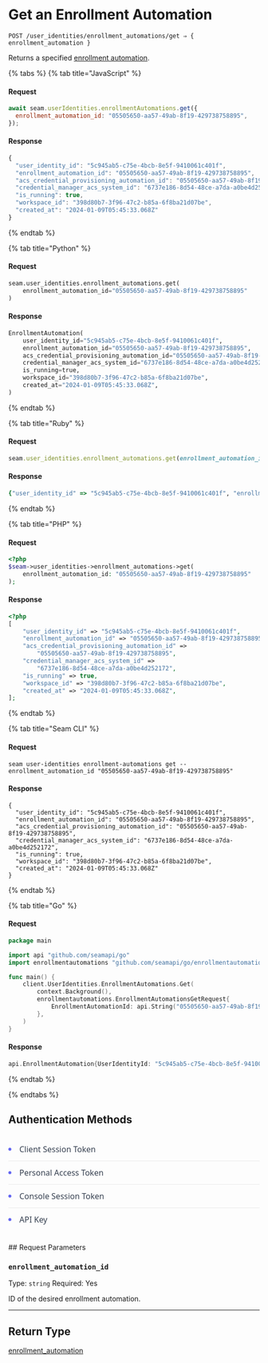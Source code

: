 # Get an Enrollment Automation

```
POST /user_identities/enrollment_automations/get ⇒ { enrollment_automation }
```

Returns a specified [enrollment automation](https://docs.seam.co/latest/capability-guides/mobile-access-in-development/issuing-mobile-credentials-from-an-access-control-system).

{% tabs %}
{% tab title="JavaScript" %}
#### Request

```javascript
await seam.userIdentities.enrollmentAutomations.get({
  enrollment_automation_id: "05505650-aa57-49ab-8f19-429738758895",
});
```

#### Response

```javascript
{
  "user_identity_id": "5c945ab5-c75e-4bcb-8e5f-9410061c401f",
  "enrollment_automation_id": "05505650-aa57-49ab-8f19-429738758895",
  "acs_credential_provisioning_automation_id": "05505650-aa57-49ab-8f19-429738758895",
  "credential_manager_acs_system_id": "6737e186-8d54-48ce-a7da-a0be4d252172",
  "is_running": true,
  "workspace_id": "398d80b7-3f96-47c2-b85a-6f8ba21d07be",
  "created_at": "2024-01-09T05:45:33.068Z"
}
```
{% endtab %}

{% tab title="Python" %}
#### Request

```python
seam.user_identities.enrollment_automations.get(
    enrollment_automation_id="05505650-aa57-49ab-8f19-429738758895"
)
```

#### Response

```python
EnrollmentAutomation(
    user_identity_id="5c945ab5-c75e-4bcb-8e5f-9410061c401f",
    enrollment_automation_id="05505650-aa57-49ab-8f19-429738758895",
    acs_credential_provisioning_automation_id="05505650-aa57-49ab-8f19-429738758895",
    credential_manager_acs_system_id="6737e186-8d54-48ce-a7da-a0be4d252172",
    is_running=true,
    workspace_id="398d80b7-3f96-47c2-b85a-6f8ba21d07be",
    created_at="2024-01-09T05:45:33.068Z",
)
```
{% endtab %}

{% tab title="Ruby" %}
#### Request

```ruby
seam.user_identities.enrollment_automations.get(enrollment_automation_id: "05505650-aa57-49ab-8f19-429738758895")
```

#### Response

```ruby
{"user_identity_id" => "5c945ab5-c75e-4bcb-8e5f-9410061c401f", "enrollment_automation_id" => "05505650-aa57-49ab-8f19-429738758895", "acs_credential_provisioning_automation_id" => "05505650-aa57-49ab-8f19-429738758895", "credential_manager_acs_system_id" => "6737e186-8d54-48ce-a7da-a0be4d252172", "is_running" => true, "workspace_id" => "398d80b7-3f96-47c2-b85a-6f8ba21d07be", "created_at" => "2024-01-09T05:45:33.068Z"}
```
{% endtab %}

{% tab title="PHP" %}
#### Request

```php
<?php
$seam->user_identities->enrollment_automations->get(
    enrollment_automation_id: "05505650-aa57-49ab-8f19-429738758895"
);
```

#### Response

```php
<?php
[
    "user_identity_id" => "5c945ab5-c75e-4bcb-8e5f-9410061c401f",
    "enrollment_automation_id" => "05505650-aa57-49ab-8f19-429738758895",
    "acs_credential_provisioning_automation_id" =>
        "05505650-aa57-49ab-8f19-429738758895",
    "credential_manager_acs_system_id" =>
        "6737e186-8d54-48ce-a7da-a0be4d252172",
    "is_running" => true,
    "workspace_id" => "398d80b7-3f96-47c2-b85a-6f8ba21d07be",
    "created_at" => "2024-01-09T05:45:33.068Z",
];
```
{% endtab %}

{% tab title="Seam CLI" %}
#### Request

```seam_cli
seam user-identities enrollment-automations get --enrollment_automation_id "05505650-aa57-49ab-8f19-429738758895"
```

#### Response

```seam_cli
{
  "user_identity_id": "5c945ab5-c75e-4bcb-8e5f-9410061c401f",
  "enrollment_automation_id": "05505650-aa57-49ab-8f19-429738758895",
  "acs_credential_provisioning_automation_id": "05505650-aa57-49ab-8f19-429738758895",
  "credential_manager_acs_system_id": "6737e186-8d54-48ce-a7da-a0be4d252172",
  "is_running": true,
  "workspace_id": "398d80b7-3f96-47c2-b85a-6f8ba21d07be",
  "created_at": "2024-01-09T05:45:33.068Z"
}
```
{% endtab %}

{% tab title="Go" %}
#### Request

```go
package main

import api "github.com/seamapi/go"
import enrollmentautomations "github.com/seamapi/go/enrollmentautomations"

func main() {
	client.UserIdentities.EnrollmentAutomations.Get(
		context.Background(),
		enrollmentautomations.EnrollmentAutomationsGetRequest{
			EnrollmentAutomationId: api.String("05505650-aa57-49ab-8f19-429738758895"),
		},
	)
}
```

#### Response

```go
api.EnrollmentAutomation{UserIdentityId: "5c945ab5-c75e-4bcb-8e5f-9410061c401f", EnrollmentAutomationId: "05505650-aa57-49ab-8f19-429738758895", AcsCredentialProvisioningAutomationId: "05505650-aa57-49ab-8f19-429738758895", CredentialManagerAcsSystemId: "6737e186-8d54-48ce-a7da-a0be4d252172", IsRunning: true, WorkspaceId: "398d80b7-3f96-47c2-b85a-6f8ba21d07be", CreatedAt: "2024-01-09T05:45:33.068Z"}
```
{% endtab %}

{% endtabs %}

## Authentication Methods

<style>
.auth-methods-container {
    margin: 1.5rem 0;
}

.auth-methods-list {
    list-style: none;
    padding: 0;
    margin: 0;
}

.auth-method-item {
    display: flex;
    align-items: center;
    padding: 0.75rem 0;
    border-bottom: 1px solid #eaeaea;
    font-family: system-ui, -apple-system, sans-serif;
}

.auth-method-item:last-child {
    border-bottom: none;
}

.auth-method-item::before {
    content: "";
    width: 6px;
    height: 6px;
    border-radius: 50%;
    background-color: #6366f1;
    margin-right: 1rem;
    flex-shrink: 0;
}

.auth-method-item span {
    font-size: 1rem;
    color: #374151;
}
</style>

<div class="auth-methods-container">
    <ul class="auth-methods-list">
            <li class="auth-method-item">
                <span>Client Session Token</span>
            </li>
            <li class="auth-method-item">
                <span>Personal Access Token</span>
            </li>
            <li class="auth-method-item">
                <span>Console Session Token</span>
            </li>
            <li class="auth-method-item">
                <span>API Key</span>
            </li>
    </ul>
</div>
## Request Parameters

### `enrollment_automation_id`

Type: `string`
Required: Yes

ID of the desired enrollment automation.

***

## Return Type

[enrollment\_automation](./)
